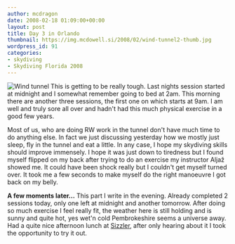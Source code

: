 ```yaml
---
author: mcdragon
date: 2008-02-18 01:09:00+00:00
layout: post
title: Day 3 in Orlando
thumbnail: https://img.mcdowell.si/2008/02/wind-tunnel2-thumb.jpg
wordpress_id: 91
categories:
- skydiving
- Skydiving Florida 2008
---
```

![Wind tunnel](https://img.mcdowell.si/2008/02/wind-tunnel2.jpg "Wind tunnel")
This is getting to be really tough. Last nights session started at midnight and I somewhat remember going to bed at 2am. This morning there are another three sessions, the first one on which starts at 9am. I am well and truly sore all over and hadn't had this much physical exercise in a good few years.


Most of us, who are doing RW work in the tunnel don't have much time to do anything else. In fact we just discussing yesterday how we mostly just sleep, fly in the tunnel and eat a little. In any case, I hope my skydiving skills should improve immensely.
I hope it was just down to tiredness but I found myself flipped on my back after trying to do an exercise my instructor Aljaž showed me. It could have been shock really but I couldn't get myself turned over. It took me a few seconds to make myself do the right manoeuvre I got back on my belly.

**A few moments later...**
This part I write in the evening. Already completed 2 sessions today, only one left at midnight and another tomorrow. After doing so much exercise I feel really fit, the weather here is still holding and is sunny and quite hot, yes wet'n cold Pembrokeshire seems a universe away.
Had a quite nice afternoon lunch at [Sizzler](https://www.sizzler.com/), after only hearing about it I took the opportunity to try it out.

